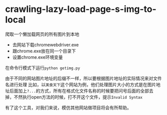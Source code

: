 # crawling-lazy-load-page-s-img-to-local
爬取一个懒加载网页的所有图片到本地

- 去网站下载chromewebdriver.exe
- 跟chrome.exe放在同一个目录下
- 设置chrome.exe环境变量

在命令行模式下运行```python getimg.py```

由于不同的网站图片地址的后缀不一样，所以要根据图片地址的实际情况来对文件名进行处理
比如，以```美食天下```这个网站为例，他们处理图片大小的方式是在图片地址后面加上```?...```的方式，所有在格式化文件名称的时候要把问号后面的全部去掉，不然执行open方法的时候，打不开这个文件，提示```Invalid Syntax```

有了这个工具，对我们来说，模仿其他网站做项目将会有所帮助。
